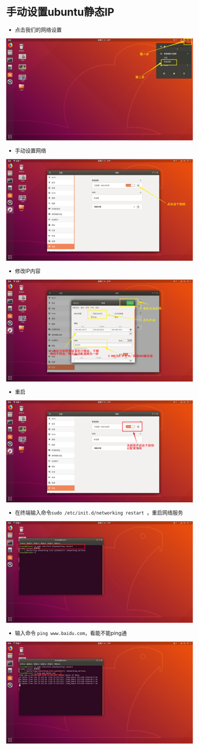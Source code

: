 # 手动设置ubuntu静态IP

+ 点击我们的网络设置

![1539414196652](./assets/1539414196652.png)

+ 手动设置网络

![1539414361898](./assets/1539414361898.png)

+ 修改IP内容

![1539414639243](./assets/1539414639243.png)

+ 重启

![1539414732851](./assets/1539414732851.png)

+ 在终端输入命令`sudo /etc/init.d/networking restart `，重启网络服务

![1539414860186](./assets/1539414860186.png)

+ 输入命令 `ping www.baidu.com`，看能不能ping通

![1539414916164](./assets/1539414916164.png)